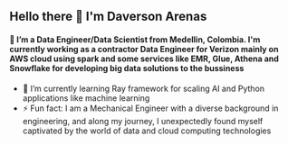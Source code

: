 ## Hello there 👋 I'm Daverson Arenas
#### 🔭 I’m a Data Engineer/Data Scientist from Medellin, Colombia. I'm currently working as a contractor Data Engineer for Verizon mainly on AWS cloud using spark and some services like EMR, Glue, Athena and Snowflake for developing big data solutions to the bussiness


- 🌱 I’m currently learning Ray framework for scaling AI and Python applications like machine learning
- ⚡ Fun fact: I am a Mechanical Engineer with a diverse background in engineering, and along my journey, I unexpectedly found myself captivated by the world of data and cloud computing technologies
  
<!--
**DaverArenas/DaverArenas** is a ✨ _special_ ✨ repository because its `README.md` (this file) appears on your GitHub profile.

Here are some ideas to get you started:

- 🔭 I’m currently working on ...
- 🌱 I’m currently learning ...
- 👯 I’m looking to collaborate on ...
- 🤔 I’m looking for help with ...
- 💬 Ask me about ...
- 📫 How to reach me: ...
- 😄 Pronouns: ...
- ⚡ Fun fact: ...
-->
